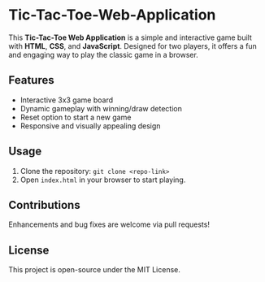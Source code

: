 # Tic-Tac-Toe-Web-Application


This **Tic-Tac-Toe Web Application** is a simple and interactive game built with **HTML**, **CSS**, and **JavaScript**. Designed for two players, it offers a fun and engaging way to play the classic game in a browser.

## Features
- Interactive 3x3 game board
- Dynamic gameplay with winning/draw detection
- Reset option to start a new game
- Responsive and visually appealing design

## Usage
1. Clone the repository: `git clone <repo-link>`  
2. Open `index.html` in your browser to start playing.  

## Contributions  
Enhancements and bug fixes are welcome via pull requests!  

## License  
This project is open-source under the MIT License.
